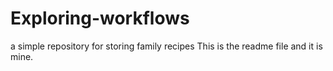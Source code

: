 # Exploring-workflows
a simple repository for storing family recipes
This is the readme file and it is mine.
